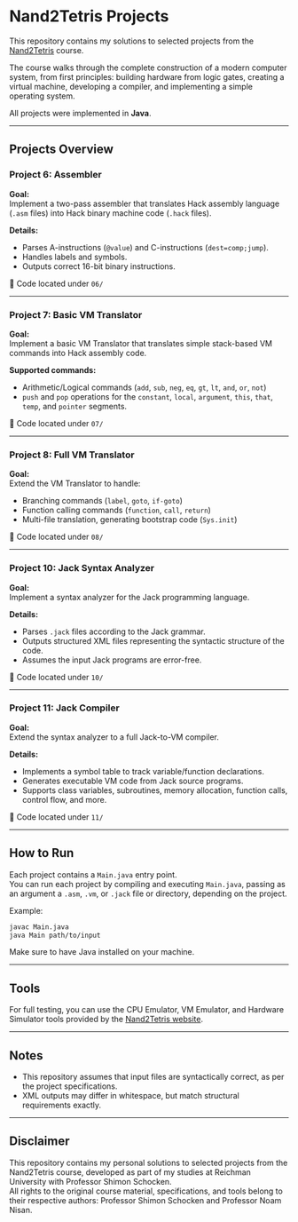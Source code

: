 # Nand2Tetris Projects

This repository contains my solutions to selected projects from the [Nand2Tetris](https://www.nand2tetris.org) course.

The course walks through the complete construction of a modern computer system, from first principles: building hardware from logic gates, creating a virtual machine, developing a compiler, and implementing a simple operating system.

All projects were implemented in **Java**.

---

## Projects Overview

### Project 6: Assembler
**Goal:**  
Implement a two-pass assembler that translates Hack assembly language (`.asm` files) into Hack binary machine code (`.hack` files).

**Details:**
- Parses A-instructions (`@value`) and C-instructions (`dest=comp;jump`).
- Handles labels and symbols.
- Outputs correct 16-bit binary instructions.

📁 Code located under `06/`

---

### Project 7: Basic VM Translator
**Goal:**  
Implement a basic VM Translator that translates simple stack-based VM commands into Hack assembly code.

**Supported commands:**
- Arithmetic/Logical commands (`add`, `sub`, `neg`, `eq`, `gt`, `lt`, `and`, `or`, `not`)
- `push` and `pop` operations for the `constant`, `local`, `argument`, `this`, `that`, `temp`, and `pointer` segments.

📁 Code located under `07/`

---

### Project 8: Full VM Translator
**Goal:**  
Extend the VM Translator to handle:
- Branching commands (`label`, `goto`, `if-goto`)
- Function calling commands (`function`, `call`, `return`)
- Multi-file translation, generating bootstrap code (`Sys.init`)

📁 Code located under `08/`

---

### Project 10: Jack Syntax Analyzer
**Goal:**  
Implement a syntax analyzer for the Jack programming language.

**Details:**
- Parses `.jack` files according to the Jack grammar.
- Outputs structured XML files representing the syntactic structure of the code.
- Assumes the input Jack programs are error-free.

📁 Code located under `10/`

---

### Project 11: Jack Compiler
**Goal:**  
Extend the syntax analyzer to a full Jack-to-VM compiler.

**Details:**
- Implements a symbol table to track variable/function declarations.
- Generates executable VM code from Jack source programs.
- Supports class variables, subroutines, memory allocation, function calls, control flow, and more.

📁 Code located under `11/`

---

## How to Run

Each project contains a `Main.java` entry point.  
You can run each project by compiling and executing `Main.java`, passing as an argument a `.asm`, `.vm`, or `.jack` file or directory, depending on the project.

Example:

```bash
javac Main.java
java Main path/to/input
```

Make sure to have Java installed on your machine.

---

## Tools

For full testing, you can use the CPU Emulator, VM Emulator, and Hardware Simulator tools provided by the [Nand2Tetris website](https://www.nand2tetris.org/software).

---

## Notes
- This repository assumes that input files are syntactically correct, as per the project specifications.
- XML outputs may differ in whitespace, but match structural requirements exactly.

---

## Disclaimer

This repository contains my personal solutions to selected projects from the Nand2Tetris course, developed as part of my studies at Reichman University with Professor Shimon Schocken.  
All rights to the original course material, specifications, and tools belong to their respective authors: Professor Shimon Schocken and Professor Noam Nisan.
